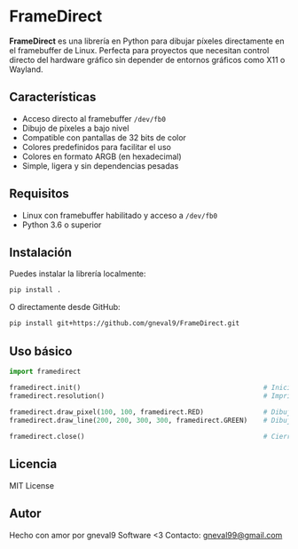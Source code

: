 # FrameDirect

**FrameDirect** es una librería en Python para dibujar píxeles directamente en el framebuffer de Linux. Perfecta para proyectos que necesitan control directo del hardware gráfico sin depender de entornos gráficos como X11 o Wayland.


## Características

- Acceso directo al framebuffer `/dev/fb0`
- Dibujo de píxeles a bajo nivel
- Compatible con pantallas de 32 bits de color
- Colores predefinidos para facilitar el uso
- Colores en formato ARGB (en hexadecimal)
- Simple, ligera y sin dependencias pesadas


## Requisitos

- Linux con framebuffer habilitado y acceso a `/dev/fb0`
- Python 3.6 o superior


## Instalación

Puedes instalar la librería localmente:

```bash
pip install .

```

O directamente desde GitHub:

```bash
pip install git+https://github.com/gneval9/FrameDirect.git
```

## Uso básico

```python
import framedirect

framedirect.init()                                              # Inicializa el framebuffer
framedirect.resolution()                                        # Imprime la resolución de la pantalla (Variables: screen_width y screen_height)
                                                                 
framedirect.draw_pixel(100, 100, framedirect.RED)               # Dibuja un píxel rojo en (100, 100)
framedirect.draw_line(200, 200, 300, 300, framedirect.GREEN)    # Dibuja una línea verde de (200, 200) a (300, 300)

framedirect.close()                                             # Cierra el framebuffer
```

## Licencia

MIT License


## Autor

Hecho con amor por gneval9 Software <3       Contacto: gneval99@gmail.com
